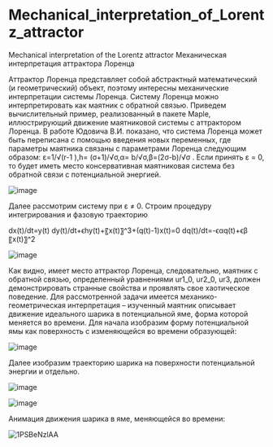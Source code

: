 # Mechanical_interpretation_of_Lorentz_attractor
Mechanical interpretation of the Lorentz attractor
Механическая интерпретация аттрактора Лоренца

Аттрактор Лоренца представляет собой абстрактный математический (и геометрический) объект, поэтому интересны механические интерпретации системы Лоренца. Систему Лоренца можно интерпретировать как маятник с обратной связью. Приведем вычислительный пример, реализованный в пакете Maple, иллюстрирующий движение маятниковой системы с аттрактором Лоренца.
В работе Юдовича В.И. показано, что система Лоренца может быть переписана с помощью введения новых переменных, где параметры маятника связаны с параметрами Лоренца следующим образом: ε=1/√(r-1  ),h=  (σ+1)/√σ,α=  b/√σ,β=(2σ-b)/√σ  . Если принять   ε = 0, то будет иметь место консервативная маятниковая система без обратной связи с потенциальной энергией.

![image](https://github.com/Sazerfai/Mechanical_interpretation_of_Lorentz_attractor/assets/79790554/947bece6-0249-4b0a-8496-f284d37d5a21)

Далее рассмотрим систему при ε ≠ 0. Строим процедуру интегрирования и фазовую траекторию 

dx(t)/dt=y(t)
dy(t)/dt+ϵhy(t)+〖x(t)〗^3+(q(t)-1)x(t)=0
dq(t)/dt=-ϵαq(t)+ϵβ〖x(t)〗^2

![image](https://github.com/Sazerfai/Mechanical_interpretation_of_Lorentz_attractor/assets/79790554/9b134272-52e4-48cd-a501-495e1ac153e6)

Как видно, имеет место аттрактор Лоренца, следовательно, маятник с обратной связью, определенный уравнениями ur1_0, ur2_0, ur3, должен демонстрировать странные свойства и проявлять свое хаотическое поведение. 
Для рассмотренной задачи имеется механико-геометрическая интерпретация – изученный маятник описывает движение идеального шарика в потенциальной яме, форма которой меняется во времени. Для начала изобразим форму потенциальной ямы как поверхность с изменяющейся во времени образующей:

![image](https://github.com/Sazerfai/Mechanical_interpretation_of_Lorentz_attractor/assets/79790554/fbaa0753-e69d-45d0-ad11-8a072229ac59)

Далее изобразим траекторию шарика на поверхности потенциальной энергии и отдельно.

![image](https://github.com/Sazerfai/Mechanical_interpretation_of_Lorentz_attractor/assets/79790554/b8ed86d0-8dad-41d9-9c86-53ce1a677d54)

![image](https://github.com/Sazerfai/Mechanical_interpretation_of_Lorentz_attractor/assets/79790554/d037b2b3-197a-469e-949d-4a9641341390)

Анимация движения шарика в яме, меняющейся во времени:

![1PSBeNzlAA](https://github.com/Sazerfai/Mechanical_interpretation_of_Lorentz_attractor/assets/79790554/073bcb54-16ef-48b6-9a6f-51a6c4f78a0b)
